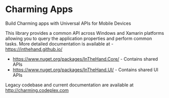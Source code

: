 # Charming Apps
Build Charming apps with Universal APIs for Mobile Devices

This library provides a common API across Windows and Xamarin platforms allowing you to query the application properties and perform common tasks. More detailed documentation is available at - https://inthehand.github.io/

- https://www.nuget.org/packages/InTheHand.Core/ - Contains shared APIs
- https://www.nuget.org/packages/InTheHand.UI/ - Contains shared UI APIs

Legacy codebase and current documentation are available at http://charming.codeplex.com

